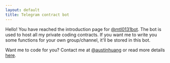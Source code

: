 ```yaml
---
layout: default
title: Telegram contract bot
---
```


Hello! You have reached the introduction page for [@mtl0131bot](https://t.me/mtl0131bot). The bot is used to host all my private coding contracts. If you want me to write you some functions for your own group/channel, it'll be stored in this bot.

Want me to code for you? Contact me at [@austinhuang](https://t.me/austinhuang) or read more details [here](https://austinhuang.me/services).

<script async src="https://telegram.org/js/telegram-widget.js?1" data-telegram-post="devlist/27" data-width="100%"></script>
